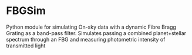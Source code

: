 # FBGSim
Python module for simulating On-sky data with a dynamic Fibre Bragg Grating as a band-pass filter.
Simulates passing a combined planet+stellar spectrum through an FBG and measuring photometric intensity of transmitted light
